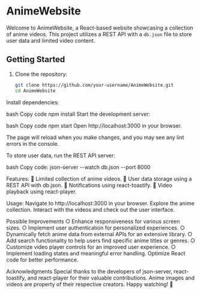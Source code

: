 # AnimeWebsite

Welcome to AnimeWebsite, a React-based website showcasing a collection of anime videos. This project utilizes a REST API with a `db.json` file to store user data and limited video content.

## Getting Started

1. Clone the repository:
   ```bash
   git clone https://github.com/your-username/AnimeWebsite.git
   cd AnimeWebsite
Install dependencies:

bash
Copy code
npm install
Start the development server:

bash
Copy code
npm start
Open http://localhost:3000 in your browser.

The page will reload when you make changes, and you may see any lint errors in the console.

To store user data, run the REST API server:

bash
Copy code:
    json-server --watch db.json --port 8000



Features:
🌟 Limited collection of anime videos.
🌟 User data storage using a REST API with db.json.
🌟 Notifications using react-toastify.
🌟 Video playback using react-player.



Usage:
Navigate to http://localhost:3000 in your browser.
Explore the anime collection.
Interact with the videos and check out the user interface.




Possible Improvements
○ Enhance responsiveness for various screen sizes.
○ Implement user authentication for personalized experiences.
○ Dynamically fetch anime data from external APIs for an extensive library.
○ Add search functionality to help users find specific anime titles or genres.
○ Customize video player controls for an improved user experience.
○ Implement loading states and meaningful error handling.
 Optimize React code for better performance.


Acknowledgments
Special thanks to the developers of json-server, react-toastify, and react-player for their valuable contributions.
Anime images and videos are property of their respective creators.
Happy watching! 🎉
